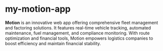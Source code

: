 # my-motion-app
**Motion** is an innovative web app offering comprehensive fleet management and factoring solutions. It features real-time vehicle tracking, automated maintenance, fuel management, and compliance monitoring. With route optimization and financial tools, Motion empowers logistics companies to boost efficiency and maintain financial stability.
